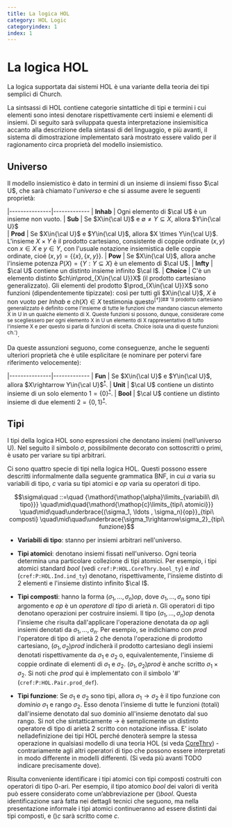 ```yaml
---
title: La logica HOL
category: HOL Logic
categoryindex: 1
index: 1
---
```


# La logica HOL

La logica supportata dai sistemi HOL è una variante della teoria dei tipi semplici di Church. 

La sintsassi di HOL contiene categorie sintattiche di tipi e termini i cui elementi sono
intesi denotare rispettivamente certi insiemi e elementi di insiemi. Di seguito sarà sviluppata questa interpretazione insiemisitica accanto alla descrizione della sintassi di del linguaggio, e più avanti, il sistema di dimostrazione implementato sarà mostrato essere valido per il ragionamento circa proprietà del modello insiemistico.

## Universo

Il modello insiemistico è dato in termini di un insieme di insiemi fisso $\cal U$, che sarà chiamato l'*universo* e che si assume avere le seguenti proprietà:

|---------------|-------------
| **Inhab**     | Ogni elemento di $\cal U$ è un insieme non vuoto.
| **Sub**       | Se $X\in{\cal U}$ e $\emptyset\not=Y\subseteq X$, allora $Y\in{\cal U}$  
| **Prod**      | Se $X\in{\cal U}$ e $Y\in{\cal U}$, allora $X \times Y\in{\cal U}$. L'insieme $X\times Y$ è il prodotto cartesiano, consistente di coppie ordinate $(x,y)$ con $x\in X$ e $y\in Y$, con l'usuale notazione insiemistica delle coppie ordinate, cioé $(x,y)=\{\{x\},\{x,y\}\}$.
| **Pow**       | Se $X\in{\cal U}$, allora anche l'insieme potenza $P(X)=\{Y:Y\subseteq X\}$ è un elemento di $\cal U$.
| **Infty**     | $\cal U$ contiene un distinto insieme infinito $\cal I$.
| **Choice**    | C'è un elemento distinto $ch\in\prod_{X\in{\cal U}}X$ (il prodotto cartesiano generalizzato). Gli elementi del prodotto $\prod_{X\in{\cal U}}X$ sono funzioni (dipendentemente tipizzate): così per tutti gli $X\in{\cal U}$, $X$ è non vuoto per *Inhab* e $ch(X)\in X$ testimonia questo<sup>[†](## 'Il prodotto cartesiano generalizzato  è definito come l'insieme di tutte le funzioni che mandano ciascun elemento X in U in un qualche elemento di X. Queste funzioni si possono, dunque, considerare come se scegliessero per ogni elemento X in U un elemento di X rappresentativo di tutto l'insieme X e per questo si parla di funzioni di scelta. Choice isola una di queste funzioni: ch.')</sup>.

Da queste assunzioni seguono, come conseguenze, anche le seguenti ulteriori proprietà che è utile esplicitare (e nominare per potervi fare riferimento velocemente):

|---------------|-------------
| **Fun**       | Se $X\in{\cal U}$ e $Y\in{\cal U}$, allora $X\rightarrow Y\in{\cal U}$<sup>[†](## 'Nella teoria degli insiemi le funzioni sono identificate dai loro grafi, che sono certi insiemi di coppie ordinate. Cosı̀ l’insieme X -> Y di tutte le funzioni da un insieme X a un insieme Y è un sottoinsieme di P(X × Y); ed è un insieme non vuoto quando Y non è vuoto. Cosı̀ Sub, Prod e Pow insieme implicano che U soddisfi la proprietà Fun.')</sup>. 
| **Unit**      | $\cal U$ contiene un distinto insieme di un solo elemento $1=\{0\}$<sup>[†](## 'Iterando Prod, si ottiene che il prodotto cartesiano di qualsiasi numero finito, diverso da zero, di insiemi in U è ancora in U. U contiene anche il prodotto cartesiano di nessun insieme, il che equivale a dire che contiene un insieme di un unico elemento (in virtù di Sub applicato a qualsiasi insieme in U e Infty garantisce che ce n’è uno); per precisione, Unit isola un particolare insieme di un solo elemento.')</sup>.
| **Bool**      | $\cal U$ contiene un distinto insieme di due elementi $2=\{0,1\}$<sup>[†](## 'Analogamente a Unit, a causa di Sub e Infty, U contiene insiemi di due elementi, uno dei quali viene isolato.')</sup>.

## Tipi

I tipi della logica HOL sono espressioni che denotano insiemi (nell’universo U). Nel seguito il simbolo $\sigma$, possibilmente decorato con sottoscritti o primi, è usato per variare su tipi arbitrari.

Ci sono quattro specie di tipi nella logica HOL. Questi possono essere descritti informalmente dalla seguente grammatica BNF, in cui $\alpha$ varia su variabili di tipo, $c$ varia su tipi atomici e $op$ varia su operatori di tipo.

$$\sigma\quad ::=\quad {\mathord{\mathop{\alpha}\limits_{variabili\ di\ tipo}}}
        \quad\mid\quad{\mathord{\mathop{c}\limits_{tipi\ atomici}}}
        \quad\mid\quad\underbrace{(\sigma_1, \ldots , \sigma_n){op}}_{tipi\ composti}
        \quad\mid\quad\underbrace{\sigma_1\rightarrow\sigma_2}_{tipi\ funzione}$$

* **Variabili di tipo**: stanno per insiemi arbitrari nell'universo.

* **Tipi atomici**: denotano insiemi fissati nell'universo. Ogni teoria determina una particolare collezione di tipi atomici. Per esempio, i tipi atomici standard $bool$ (vedi `cref:P:HOL.CoreThry.bool_ty`) e $ind$ (`cref:P:HOL.Ind.ind_ty`) denotano, rispettivamente, l'insieme distinto di $2$ elementi e l'insieme distinto infinito $\cal I$.

* **Tipi composti**: hanno la forma $(\sigma_1, \ldots, \sigma_n)op$, dove $\sigma_1, \ldots, \sigma_n$ sono tipi argomento e $op$ è un *operatore di tipo* di arietà $n$. Gli operatori di tipo denotano operazioni per costruire insiemi. Il tipo $(\sigma_1, \ldots, \sigma_n)op$ denota l'insieme che risulta dall'applicare l'operazione denotata da $op$ agli insiemi denotati da $\sigma_1, \ldots, \sigma_n$. Per esempio, se indichiamo con $prod$ l'operatore di tipo di arietà $2$ che denota l'operazione di prodotto cartesiano, $(\sigma_1, \sigma_2)prod$ indicherà il prodotto cartesiano degli insiemi denotati rispettivamente da $\sigma_1$ e $\sigma_2$ o, equivalentemente, l'insieme di coppie ordinate di elementi di $\sigma_1$ e $\sigma_2$. $(\sigma_1, \sigma_2)prod$ è anche scritto $\sigma_1 \times \sigma_2$. Si noti che $prod$ qui è implementato con il simbolo '#' (`cref:P:HOL.Pair.prod_def`).

* **Tipi funzione**: Se $\sigma_1$ e $\sigma_2$ sono tipi, allora $\sigma_1 \rightarrow \sigma_2$ è il tipo funzione con *dominio* $\sigma_1$ e rango $\sigma_2$. Esso denota l'insieme di tutte le funzioni (totali) dall'insieme denotato dal suo dominio all'insieme denotato dal suo rango. Si not che sintatticamente $\rightarrow$ è semplicmente un distinto operatore di tipo di arietà $2$ scritto con notazione infissa. E' isolato nelladefinizione dei tipi HOL perché denoterà sempre la stessa operazione in qualsiasi modello di una teoria HOL (si veda [CoreThry](https://github.com/domasin/nholz/blob/master/src/CoreThry.fs#L41)) - contrariamente agli altri operatori di tipo che possono essere interpretati in modo differente in modelli differenti. (Si veda più avanti TODO indicare precisamente dove).

Risulta conveniente identificare i tipi atomici con tipi composti costruiti con operatori di tipo $0$-ari. Per esempio, il tipo atomico $bool$ dei valori di verità può essere considerato come un’abbreviazione per $()bool$. Questa identificazione sarà fatta nei dettagli tecnici che seguono, ma nella presentazione informale i tipi atomici continueranno ad essere distinti dai tipi composti, e $()c$ sarà scritto come $c$.